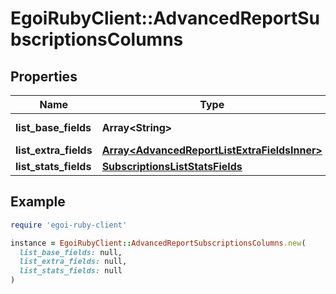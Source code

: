 # EgoiRubyClient::AdvancedReportSubscriptionsColumns

## Properties

| Name | Type | Description | Notes |
| ---- | ---- | ----------- | ----- |
| **list_base_fields** | **Array&lt;String&gt;** | Array of base fields |  |
| **list_extra_fields** | [**Array&lt;AdvancedReportListExtraFieldsInner&gt;**](AdvancedReportListExtraFieldsInner.md) |  |  |
| **list_stats_fields** | [**SubscriptionsListStatsFields**](SubscriptionsListStatsFields.md) |  |  |

## Example

```ruby
require 'egoi-ruby-client'

instance = EgoiRubyClient::AdvancedReportSubscriptionsColumns.new(
  list_base_fields: null,
  list_extra_fields: null,
  list_stats_fields: null
)
```


